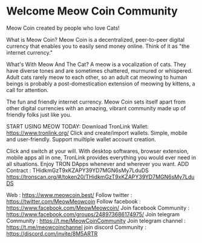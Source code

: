 # Welcome Meow Coin Community
Meow Coin created by people who love Cats!

What is Meow Coin?
Meow Coin is a decentralized, peer-to-peer digital currency that enables you to easily send money online. Think of it as "the internet currency."

What's With Meow And The Cat?
A meow is a vocalization of cats. They have diverse tones and are sometimes chattered, murmured or whispered. Adult cats rarely meow to each other, so an adult cat meowing to human beings is probably a post-domestication extension of meowing by kittens, a call for attention.

The fun and friendly internet currency.
Meow Coin sets itself apart from other digital currencies with an amazing, vibrant community made up of friendly folks just like you.

START USING MEOW TODAY:
Download TronLink Wallet: https://www.tronlink.org/
Click and create/import wallets. Simple, mobile and user-friendly. Support muiltiple wallet account creation. 

Click and switch at your will. With desktop softwares, browser extension, mobile apps all in one, TronLink provides everything you would ever need in all situations. Enjoy TRON DApps whenever and wherever you want.
ADD Contract : THidkmGzT9xKZAPY39YD7MGN6sMy7LduDS
https://tronscan.org/#/token20/THidkmGzT9xKZAPY39YD7MGN6sMy7LduDS

Web : https://www.meowcoin.best/
Follow twitter : https://twitter.com/MeowMeowcoin
Follow facebook : https://www.facebook.com/MeowMeowcoin/
Join facebook Community : https://www.facebook.com/groups/248973686174975/
Join telegram Community : https://t.me/MeowCoinCommunity
Join telegram channel : https://t.me/meowcoinchannel
join discord Community : https://discord.com/invite/8M5ARTR
